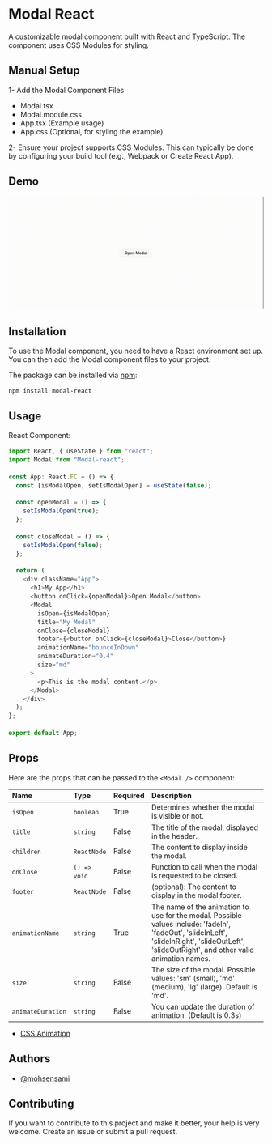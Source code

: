 # Modal React

A customizable modal component built with React and TypeScript. The component uses CSS Modules for styling.

## Manual Setup

1- Add the Modal Component Files

- Modal.tsx
- Modal.module.css
- App.tsx (Example usage)
- App.css (Optional, for styling the example)

2- Ensure your project supports CSS Modules. This can typically be done by configuring your build tool (e.g., Webpack or Create React App).

## Demo

<div align="center">
    <img src="https://github.com/mrmohsensami/react-modal/raw/main/video.gif" width="">
</div>

## Installation

To use the Modal component, you need to have a React environment set up. You can then add the Modal component files to your project.

The package can be installed via [npm](https://github.com/npm/cli):

```
npm install modal-react
```

## Usage

React Component:

```javascript
import React, { useState } from "react";
import Modal from "Modal-react";

const App: React.FC = () => {
  const [isModalOpen, setIsModalOpen] = useState(false);

  const openModal = () => {
    setIsModalOpen(true);
  };

  const closeModal = () => {
    setIsModalOpen(false);
  };

  return (
    <div className="App">
      <h1>My App</h1>
      <button onClick={openModal}>Open Modal</button>
      <Modal
        isOpen={isModalOpen}
        title="My Modal"
        onClose={closeModal}
        footer={<button onClick={closeModal}>Close</button>}
        animationName="bounceInDown"
        animateDuration="0.4"
        size="md"
      >
        <p>This is the modal content.</p>
      </Modal>
    </div>
  );
};

export default App;
```

## Props

Here are the props that can be passed to the `<Modal />` component:

| Name              | Type         | Required | Description                                                                                                                                                                                    |
| :---------------- | :----------- | :------- | :--------------------------------------------------------------------------------------------------------------------------------------------------------------------------------------------- |
| `isOpen`          | `boolean`    | True     | Determines whether the modal is visible or not.                                                                                                                                                |
| `title`           | `string`     | False    | The title of the modal, displayed in the header.                                                                                                                                               |
| `children`        | `ReactNode`  | False    | The content to display inside the modal.                                                                                                                                                       |
| `onClose`         | `() => void` | False    | Function to call when the modal is requested to be closed.                                                                                                                                     |
| `footer`          | `ReactNode`  | False    | (optional): The content to display in the modal footer.                                                                                                                                        |
| `animationName`   | `string`     | True     | The name of the animation to use for the modal. Possible values include: 'fadeIn', 'fadeOut', 'slideInLeft', 'slideInRight', 'slideOutLeft', 'slideOutRight', and other valid animation names. |
| `size`            | `string`     | False    | The size of the modal. Possible values: 'sm' (small), 'md' (medium), 'lg' (large). Default is 'md'.                                                                                            |
| `animateDuration` | `string`     | False    | You can update the duration of animation. (Default is 0.3s)                                                                                                                                    |

- [CSS Animation](https://animate.style/)

## Authors

- [@mohsensami](https://github.com/mohsensami)

## Contributing

If you want to contribute to this project and make it better, your help is very welcome. Create an issue or submit a pull request.
